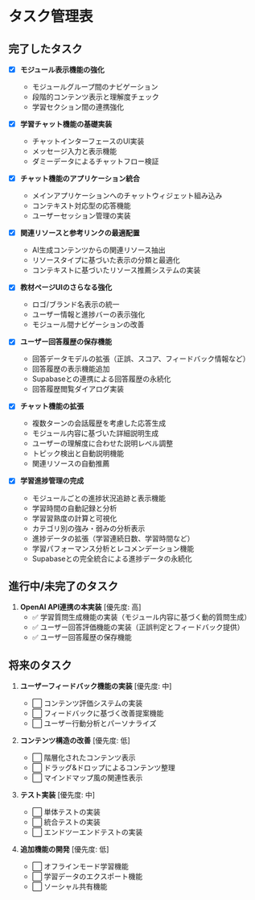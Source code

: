 # タスク管理表

## 完了したタスク

- [x] **モジュール表示機能の強化**
  - モジュールグループ間のナビゲーション
  - 段階的コンテンツ表示と理解度チェック
  - 学習セクション間の連携強化

- [x] **学習チャット機能の基礎実装**
  - チャットインターフェースのUI実装
  - メッセージ入力と表示機能
  - ダミーデータによるチャットフロー検証

- [x] **チャット機能のアプリケーション統合**
  - メインアプリケーションへのチャットウィジェット組み込み
  - コンテキスト対応型の応答機能
  - ユーザーセッション管理の実装

- [x] **関連リソースと参考リンクの最適配置**
  - AI生成コンテンツからの関連リソース抽出
  - リソースタイプに基づいた表示の分類と最適化
  - コンテキストに基づいたリソース推薦システムの実装

- [x] **教材ページUIのさらなる強化**
  - ロゴ/ブランド名表示の統一
  - ユーザー情報と進捗バーの表示強化
  - モジュール間ナビゲーションの改善

- [x] **ユーザー回答履歴の保存機能**
  - 回答データモデルの拡張（正誤、スコア、フィードバック情報など）
  - 回答履歴の表示機能追加
  - Supabaseとの連携による回答履歴の永続化
  - 回答履歴閲覧ダイアログ実装

- [x] **チャット機能の拡張**
  - 複数ターンの会話履歴を考慮した応答生成
  - モジュール内容に基づいた詳細説明生成
  - ユーザーの理解度に合わせた説明レベル調整
  - トピック検出と自動説明機能
  - 関連リソースの自動推薦

- [x] **学習進捗管理の完成**
  - モジュールごとの進捗状況追跡と表示機能
  - 学習時間の自動記録と分析
  - 学習習熟度の計算と可視化
  - カテゴリ別の強み・弱みの分析表示
  - 進捗データの拡張（学習連続日数、学習時間など）
  - 学習パフォーマンス分析とレコメンデーション機能
  - Supabaseとの完全統合による進捗データの永続化

## 進行中/未完了のタスク

1. **OpenAI API連携の本実装** [優先度: 高]
   - ✅ 学習質問生成機能の実装（モジュール内容に基づく動的質問生成）
   - ✅ ユーザー回答評価機能の実装（正誤判定とフィードバック提供）
   - ✅ ユーザー回答履歴の保存機能

## 将来のタスク

1. **ユーザーフィードバック機能の実装** [優先度: 中]
   - ⬜ コンテンツ評価システムの実装
   - ⬜ フィードバックに基づく改善提案機能
   - ⬜ ユーザー行動分析とパーソナライズ

2. **コンテンツ構造の改善** [優先度: 低]
   - ⬜ 階層化されたコンテンツ表示
   - ⬜ ドラッグ&ドロップによるコンテンツ整理
   - ⬜ マインドマップ風の関連性表示

3. **テスト実装** [優先度: 中]
   - ⬜ 単体テストの実装
   - ⬜ 統合テストの実装
   - ⬜ エンドツーエンドテストの実装

4. **追加機能の開発** [優先度: 低]
   - ⬜ オフラインモード学習機能
   - ⬜ 学習データのエクスポート機能
   - ⬜ ソーシャル共有機能 